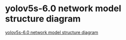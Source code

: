 # yolov5s-6.0 network model structure diagram
[yolov5s-6.0 network model structure diagram](https://aiwithcloud.com/2022/09/16/yolov5s_6-0_network_model_structure_diagram/)